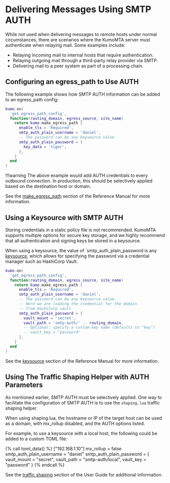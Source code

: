 # Delivering Messages Using SMTP AUTH

While not used when delivering messages to remote hosts under normal circumstances, there are scenarios where the KumoMTA server must authenticate when relaying mail. Some examples include:

* Relaying incoming mail to internal hosts that require authentication.
* Relaying outgoing mail through a third-party relay provider via SMTP.
* Delivering mail to a peer system as part of a processing chain.

## Configuring an egress_path to Use AUTH

The following example shows how SMTP AUTH information can be added to an egress_path config:

```lua
kumo.on(
  'get_egress_path_config',
  function(routing_domain, egress_source, site_name)
    return kumo.make_egress_path {
      enable_tls = 'Required',
      smtp_auth_plain_username = 'daniel',
      -- The password can be any keysource value
      smtp_auth_plain_password = {
        key_data = 'tiger',
      },
    }
  end
)
```

!!!warning
    The above example would add AUTH credentials to every outbound connection. In production, this should be selectively applied based on the destination host or domain.

See the [make_egress_path](../../reference/kumo/make_egress_path/index.md) section of the Reference Manual for more information.

## Using a Keysource with SMTP AUTH

Storing credentials in a static policy file is not recommended. KumoMTA supports multiple options for secure key storage, and we highly recommend that all authentication and signing keys be stored in a keysource.

When using a keysource, the value of `smtp_auth_plain_password is any [keysource](../../reference/keysource.md), which allows for specifying the password via a credential manager such as HashiCorp Vault.

```lua
kumo.on(
  'get_egress_path_config',
  function(routing_domain, egress_source, site_name)
    return kumo.make_egress_path {
      enable_tls = 'Required',
      smtp_auth_plain_username = 'daniel',
      -- The password can be any keysource value.
      -- Here we are loading the credential for the domain
      -- from HashiCorp vault
      smtp_auth_plain_password = {
        vault_mount = 'secret',
        vault_path = 'smtp-auth/' .. routing_domain,
        -- Optional: specify a custom key name (defaults to "key")
        -- vault_key = "password"
      },
    }
  end
)
```

See the [keysource](https://docs.kumomta.com/reference/keysource/) section of the Reference Manual for more information.

## Using The Traffic Shaping Helper with AUTH Parameters

As mentioned earlier, SMTP AUTH must be selectively applied. One way to facilitate the configuration of SMTP AUTH is to use the `shaping.lua` traffic shaping helper.

When using shaping.lua, the hostname or IP of the target host can be used as a domain, with mx_rollup disabled, and the AUTH options listed.

For example, to use a keysource with a local host, the following could be added to a custom TOML file:

{% call toml_data() %}
["192.168.1.10"]
mx_rollup = false
smtp_auth_plain_username = "daniel"
smtp_auth_plain_password = { vault_mount = "secret", vault_path = "smtp-auth/local", vault_key = "password" }
{% endcall %}

See the [traffic shaping](../configuration/trafficshaping.md#using-the-shapinglua-helper) section of the User Guide for additional information.

